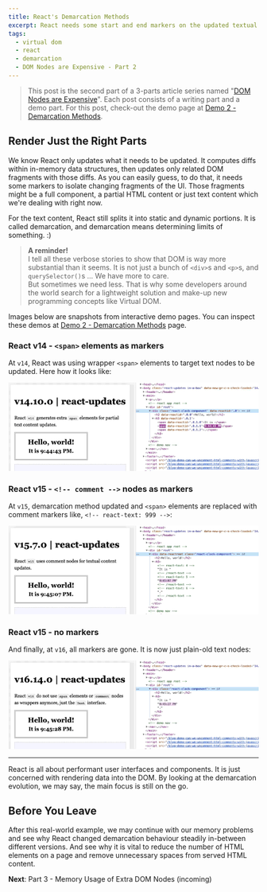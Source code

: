 ```yaml
---
title: React's Demarcation Methods
excerpt: React needs some start and end markers on the updated textual content to render changed parts partially. This process is called demarcation and to do so, it uses basic DOM features. This post will show how different versions of React carry out this process.
tags:
  - virtual dom
  - react
  - demarcation
  - DOM Nodes are Expensive - Part 2
---
```


> This post is the second part of a 3-parts article series named "[DOM Nodes are Expensive](https://xkema.github.io/2020/dom-nodes-are-expensive "DOM Nodes are Expensive - A Prelude")". Each post consists of a writing part and a demo part. For this post, check-out the demo page at [Demo 2 - Demarcation Methods](https://xkema.github.io/blog-demo-dom-nodes-are-expensive/demarcation-methods "Demo 2 - Demarcation Methods").

## Render Just the Right Parts 

We know React only updates what it needs to be updated. It computes diffs within in-memory data structures, then updates only related DOM fragments with those diffs. As you can easily guess, to do that, it needs some markers to isolate changing fragments of the UI. Those fragments might be a full component, a partial HTML content or just text content which we're dealing with right now.

For the text content, React still splits it into static and dynamic portions. It is called demarcation, and demarcation means determining limits of something. :)

> **A reminder!**  
> I tell all these verbose stories to show that DOM is way more substantial than it seems. It is not just a bunch of `<div>`s and `<p>`s, and `querySelector()`s ... We have more to care.  
> But sometimes we need less. That is why some developers around the world search for a lightweight solution and make-up new programming concepts like Virtual DOM.  

Images below are snapshots from interactive demo pages. You can inspect these demos at [Demo 2 - Demarcation Methods](https://xkema.github.io/blog-demo-dom-nodes-are-expensive/demarcation-methods "Demo 2 - Demarcation Methods") page.


### React v14 - `<span>` elements as markers

At `v14`, React was using wrapper `<span>` elements to target text nodes to be updated. Here how it looks like:

![Demarcation - React v14](/assets/uploads/react-updates-demarcation-v14.gif "Demarcation - React v14")

### React v15 - `<!-- comment -->` nodes as markers

At `v15`, demarcation method updated and `<span>` elements are replaced with comment markers like, `<!-- react-text: 999 -->`:

![Demarcation - React v15](/assets/uploads/react-updates-demarcation-v15.gif "Demarcation - React v15")

### React v15 - no markers

And finally, at `v16`, all markers are gone. It is now just plain-old text nodes:

![Demarcation - React v16](/assets/uploads/react-updates-demarcation-v16.gif "Demarcation - React v16")

------

React is all about performant user interfaces and components. It is just concerned with rendering data into the DOM. By looking at the demarcation evolution, we may say, the main focus is still on the go.

## Before You Leave

After this real-world example, we may continue with our memory problems and see why React changed demarcation behaviour steadily in-between different versions. And see why it is vital to reduce the number of HTML elements on a page and remove unnecessary spaces from served HTML content.

**Next**: Part 3 - Memory Usage of Extra DOM Nodes (incoming)